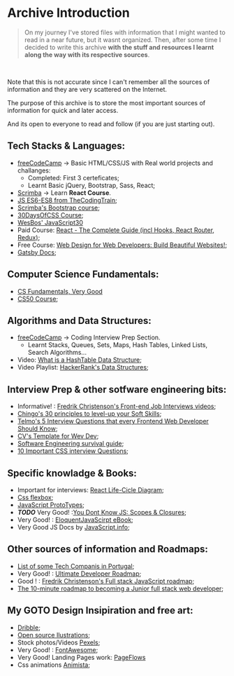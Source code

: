 # Archive Introduction

> On my journey I've stored files with information that I might wanted to read in a near future, but it wasnt organized. Then, after some time I decided to write this archive **with the stuff and resources I learnt along the way with its respective sources**.
<br>

Note that this is not accurate since I can't remember all the sources of information and they are very scattered on the Internet.
<br>

The purpose of this archive is to store the most important sources of information for quick and later access.
<br>

And its open to everyone to read and follow (if you are just starting out).


## Tech Stacks & Languages:
- [freeCodeCamp](https://learn.freecodecamp.org/) -> Basic HTML/CSS/JS with Real world projects and challanges:
    - Completed: First 3 certeficates;
    - Learnt Basic jQuery, Bootstrap, Sass, React;
- [Scrimba](https://scrimba.com/g/glearnreact) -> Learn **React Course**.
- [JS ES6-ES8 from TheCodingTrain](https://www.youtube.com/watch?v=q8SHaDQdul0&list=PLRqwX-V7Uu6YgpA3Oht-7B4NBQwFVe3pr);
- [Scrimba's  Bootstrap course](https://scrimba.com/g/gbootstrap4);
- [30DaysOfCSS Course](https://codecollege.ca/p/css3-coding-challenge); 
- [WesBos' JavaScript30](https://javascript30.com/)
- Paid Course: [React - The Complete Guide (incl Hooks, React Router, Redux)](https://www.udemy.com/react-the-complete-guide-incl-redux/);
- Free Course: [Web Design for Web Developers: Build Beautiful Websites!](https://www.udemy.com/web-design-secrets/);
- [Gatsby Docs](https://www.gatsbyjs.org/);

## Computer Science Fundamentals:
- [CS Fundamentals, Very Good](https://www.youtube.com/watch?v=6bKeE1A5-LY&list=RDQMPq8CetfdHKs&index=1)
- [CS50 Course](https://www.edx.org/course/cs50s-introduction-to-computer-science);

## Algorithms and Data Structures:
- [freeCodeCamp](https://learn.freecodecamp.org/) -> Coding Interview Prep Section.
    - Learnt Stacks, Queues, Sets, Maps, Hash Tables, Linked Lists, Search Algorithms...
- Video: [What is a HashTable Data Structure](https://www.youtube.com/watch?v=MfhjkfocRR0&t=288s);
- Video Playlist: [HackerRank's Data Structures](https://www.youtube.com/watch?v=IhJGJG-9Dx8&list=PLI1t_8YX-Apv-UiRlnZwqqrRT8D1RhriX);

## Interview Prep & other sotfware engineering bits:
- Informative! : [Fredrik Christenson's Front-end Job Interviews videos](https://www.youtube.com/watch?v=nRI0dn6GTj8);
- [Chingo's 30 principles to level-up your Soft Skills](https://medium.com/chingu/30-ways-to-level-up-your-skills-stack-carnegies-wisdom-remix-4c532aabd0c0);
- [Telmo's 5 Interview Questions that every Frontend Web Developer Should Know](https://www.youtube.com/watch?v=0fFYacBQPbA);
- [CV's Template for Wev Dev](https://www.youtube.com/watch?v=oacuzMwq25A&feature=push-u-sub&attr_tag=deU4c2ixCLBSDkym%3A6);
- [Software Engineering survival guide](https://medium.freecodecamp.org/a-software-engineering-survival-guide-fe3eafb47166);
- [10 Important CSS interview Questions](https://www.youtube.com/watch?v=ZohZS6xLYE4);

## Specific knowladge & Books:
- Important for interviews: [React Life-Cicle Diagram](http://projects.wojtekmaj.pl/react-lifecycle-methods-diagram/ );
- [Css flexbox](https://css-tricks.com/snippets/css/a-guide-to-flexbox/ );
- [JavaScript ProtoTypes](https://developer.mozilla.org/en-US/docs/Web/JavaScript/Inheritance_and_the_prototype_chain#Inheriting_properties);
-  ***TODO*** Very Good! :[You Dont Know JS: Scopes & Closures](https://github.com/getify/You-Dont-Know-JS/blob/master/scope%20%26%20closures/ch1.md);
- Very Good! : [EloquentJavaScirpt eBook](http://eloquentjavascript.net/); 
- Very Good JS Docs by [JavaScript.info](https://javascript.info/);


## Other sources of information and Roadmaps:
- [List of some Tech Companis in Portugal](https://github.com/marmelo/tech-companies-in-portugal);
- Very Good! : [Ultimate Developer Roadmap](https://github.com/kamranahmedse/developer-roadmap);
- Good ! : [Fredrik Christenson's Full stack JavaScript roadmap](https://github.com/fChristenson/js-roadmap/blob/master/README.md);
- [The 10-minute roadmap to becoming a Junior full stack web developer](https://medium.freecodecamp.org/the-10-minute-roadmap-to-becoming-a-junior-full-stack-web-developer-1131d4ffc48); 


## My GOTO Design Insipiration and free art:
- [Dribble](https://dribbble.com/);
- [Open source Ilustrations](https://undraw.co/illustrations);
- Stock photos/Videos [Pexels](https://www.pexels.com/);
- Very Good! : [FontAwesome](https://fontawesome.com/);
- Very Good! Landing Pages work: [PageFlows](https://pageflows.com/pages/)
- Css animations [Animista](http://animista.net/);
